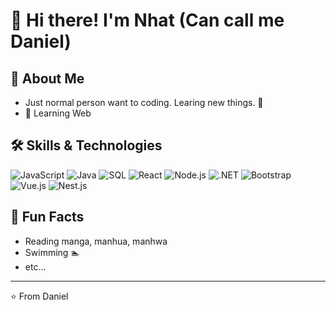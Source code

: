 # 👋 Hi there! I'm Nhat (Can call me Daniel)

## 🚀 About Me
- Just normal person want to coding. Learing new things. 🔆
- 🌱 Learning Web

## 🛠️ Skills & Technologies
![JavaScript](https://img.shields.io/badge/JavaScript-F7DF1E?style=for-the-badge&logo=javascript&logoColor=black)
![Java](https://img.shields.io/badge/Java-ED8B00?style=for-the-badge&logo=java&logoColor=white)
![SQL](https://img.shields.io/badge/SQL-4479A1?style=for-the-badge&logo=mysql&logoColor=white)
![React](https://img.shields.io/badge/React-20232A?style=for-the-badge&logo=react&logoColor=61DAFB)
![Node.js](https://img.shields.io/badge/Node.js-339933?style=for-the-badge&logo=nodedotjs&logoColor=white)
![.NET](https://img.shields.io/badge/.NET-512BD4?style=for-the-badge&logo=dotnet&logoColor=white)
![Bootstrap](https://img.shields.io/badge/Bootstrap-7952B3?style=for-the-badge&logo=bootstrap&logoColor=white)
![Vue.js](https://img.shields.io/badge/Vue.js-35495E?style=for-the-badge&logo=vue.js&logoColor=4FC08D)
![Nest.js](https://img.shields.io/badge/Nest.js-000000?style=for-the-badge&logo=nest.js&logoColor=white)
<!-- Add more technology badges as needed -->
<!--
## 🏆 Achievements
- [Major Achievement 1]
- [Major Achievement 2]

## 📚 Projects
### [Project Name 1](Link to Project)
[Short description of the project]

### [Project Name 2](Link to Project)
[Short description of the project]

## 🤝 Connect with Me
[![LinkedIn](https://img.shields.io/badge/LinkedIn-0077B5?style=for-the-badge&logo=linkedin&logoColor=white)](Your LinkedIn URL)
[![Twitter](https://img.shields.io/badge/Twitter-1DA1F2?style=for-the-badge&logo=twitter&logoColor=white)](Your Twitter URL)

## 📝 Blog & Writing
[Links to blog posts or articles you've written]
-->
## 🎵 Fun Facts
- Reading manga, manhua, manhwa
- Swimming 🏊
- etc...

---
⭐️ From Daniel
